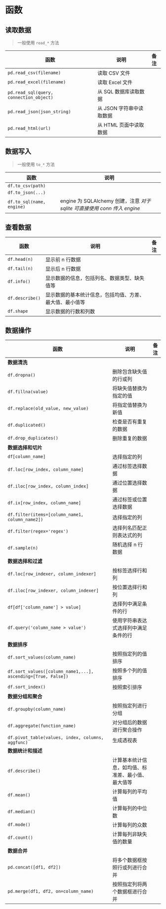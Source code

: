# 函数

## 读取数据

> 一般使用 `read_*` 方法

| 函数                                    | 说明                     | 备注 |
| --------------------------------------- | ------------------------ | ---- |
| `pd.read_csv(filename)`                 | 读取 CSV 文件            |      |
| `pd.read_excel(filename)`               | 读取 Excel 文件          |      |
| `pd.read_sql(query, connection_object)` | 从 SQL 数据库读取数据    |      |
| `pd.read_json(json_string)`             | 从 JSON 字符串中读取数据 |      |
| `pd.read_html(url)`                     | 从 HTML 页面中读取数据   |      |

## 数据写入

> 一般使用 `to_*` 方法

| 函数                      | 说明                                                                      |
| ------------------------- | ------------------------------------------------------------------------- |
| `df.to_csv(path)`         |                                                                           |
| `df.to_json(...)`         |                                                                           |
| `df.to_sql(name, engine)` | engine 为 SQLAlchemy 创建，注意 *对于 sqlite 可直接使用 conn 传入 engine* |

## 查看数据

| 函数            | 说明                                                     | 备注 |
| --------------- | -------------------------------------------------------- | ---- |
| `df.head(n)`    | 显示前 n 行数据                                          |      |
| `df.tail(n)`    | 显示后 n 行数据                                          |      |
| `df.info()`     | 显示数据的信息，包括列名、数据类型、缺失值等             |      |
| `df.describe()` | 显示数据的基本统计信息，包括均值、方差、最大值、最小值等 |      |
| `df.shape`      | 显示数据的行数和列数                                     |      |

<!--**`df.info()`**-->

## 数据操作

| 函数                                                          | 说明                                               | 备注 |
| ------------------------------------------------------------- | -------------------------------------------------- | ---- |
| **数据清洗**                                                  |                                                    |      |
| `df.dropna()`                                                 | 删除包含缺失值的行或列                             |      |
| `df.fillna(value)`                                            | 将缺失值替换为指定的值                             |      |
| `df.replace(old_value, new_value)`                            | 将指定值替换为新值                                 |      |
| `df.duplicated()`                                             | 检查是否有重复的数据                               |      |
| `df.drop_duplicates()`                                        | 删除重复的数据                                     |      |
| **数据选择和切片**                                            |                                                    |      |
| `df[column_name]`                                             | 选择指定的列                                       |      |
| `df.loc[row_index, column_name]`                              | 通过标签选择数据                                   |      |
| `df.iloc[row_index, column_index]`                            | 通过位置选择数据                                   |      |
| `df.ix[row_index, column_name]`                               | 通过标签或位置选择数据                             |      |
| `df.filter(items=[column_name1, column_name2])`               | 选择指定的列                                       |      |
| `df.filter(regex='regex')`                                    | 选择列名匹配正则表达式的列                         |      |
| `df.sample(n)`                                                | 随机选择 n 行数据                                  |      |
| **数据选择和过滤**                                            |                                                    |      |
| `df.loc[row_indexer, column_indexer]`                         | 按标签选择行和列                                   |      |
| `df.iloc[row_indexer, column_indexer]`                        | 按位置选择行和列                                   |      |
| `df[df['column_name'] > value]`                               | 选择列中满足条件的行                               |      |
| `df.query('column_name > value')`                             | 使用字符串表达式选择列中满足条件的行               |      |
| **数据排序**                                                  |                                                    |      |
| `df.sort_values(column_name)`                                 | 按照指定列的值排序                                 |      |
| `df.sort_values([column_name1,...], ascending=[True, False])` | 按照多个列的值排序                                 |      |
| `df.sort_index()`                                             | 按照索引排序                                       |      |
| **数据分组和聚合**                                            |                                                    |      |
| `df.groupby(column_name)`                                     | 按照指定列进行分组                                 |      |
| `df.aggregate(function_name)`                                 | 对分组后的数据进行聚合操作                         |      |
| `df.pivot_table(values, index, columns, aggfunc)`             | 生成透视表                                         |      |
| **数据统计和描述**                                            |                                                    |      |
| `df.describe()`                                               | 计算基本统计信息，如均值、标准差、最小值、最大值等 |      |
| `df.mean()`                                                   | 计算每列的平均值                                   |      |
| `df.median()`                                                 | 计算每列的中位数                                   |      |
| `df.mode()`                                                   | 计算每列的众数                                     |      |
| `df.count()`                                                  | 计算每列非缺失值的数量                             |      |
| **数据合并**                                                  |                                                    |      |
| `pd.concat([df1, df2])`                                       | 将多个数据框按照行或列进行合并                     |      |
| `pd.merge(df1, df2, on=column_name)`                          | 按照指定列将两个数据框进行合并                     |      |
